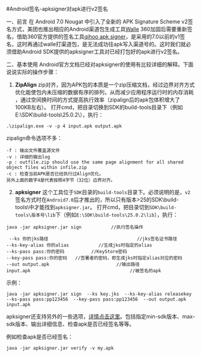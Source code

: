 #Android签名-apksigner对apk进行v2签名


一、前言
在 Android 7.0 Nougat 中引入了全新的 APK Signature Scheme v2签名方式，美团也推出相应的Android渠道包生成工具[Walle](https://tech.meituan.com/android-apk-v2-signature-scheme.html)
360加固后需要重新签名，借助360官方提供的签名工具[qihoo apk signer](http://jiagu.360.cn/qcms/help.html#!id=84)，是采用的7.0以前的v1签名，这时再通过walle打渠道包，是无法成功往apk写入渠道号的。这时我们就必须借助Android SDK提供的apksigner工具对已经打包好的apk进行v2签名。

二、基本使用
Android官方文档已经对apksigner的使用有比较详细的解释。下面说说实际的操作步骤：

1. **ZipAlign**
zip对齐，因为APK包的本质是一个zip压缩文档，经过边界对齐方式优化能使包内未压缩的数据有序的排列，从而减少应用程序运行时的内存消耗 ，通过空间换时间的方式提高执行效率（zipalign后的apk包体积增大了100KB左右）。
打开cmd，把目录切换到SDK的build-tools目录下（例如 E:\SDK\build-tools\25.0.2\），执行：

```
.\zipalign.exe -v -p 4 input.apk output.apk
```

zipalign命令选项不多：

    -f : 输出文件覆盖源文件
    -v : 详细的输出log
    -p : outfile.zip should use the same page alignment for all shared object files within infile.zip
    -c : 检查当前APK是否已经执行过Align优化。
    另外上面的数字4是代表按照4字节（32位）边界对齐。

2. **apksigner**
这个工具位于`SDK`目录的`build-tools`目录下。必须说明的是，`v2`签名方式时在`Android7.0`后才推出的，所以只有版本>25的SDK\build-tools\中才能找到`apksigner.jar`。
打开cmd，把目录切到`SDK\build-tools\版本号\lib`下（例如`E:\SDK\build-tools\25.0.2\lib`），执行：

```
java -jar apksigner.jar sign           //执行签名操作
```

     --ks 你的jks路径                                 //jks签名证书路径
    --ks-key-alias 你的alias           //生成jks时指定的alias
    --ks-pass pass:你的密码          //KeyStore密码
    --key-pass pass:你的密码   //签署者的密码，即生成jks时指定alias对应的密码
    --out output.apk                         //输出路径
    input.apk                                     //被签名的apk

示例：

    java -jar apksigner.jar sign  --ks key.jks  --ks-key-alias releasekey  --ks-pass pass:pp123456  --key-pass pass:pp123456  --out output.apk  input.apk   

apksigner还支持另外的一些选项，[详情点击这里](https://link.jianshu.com/?t=https://developer.android.com/studio/command-line/apksigner.html#options-sign-general)。包括指定min-sdk版本、max-sdk版本、输出详细信息、检查apk是否已经签名等等。

例如检查apk是否已经签名：

    java -jar apksigner.jar verify -v my.apk

